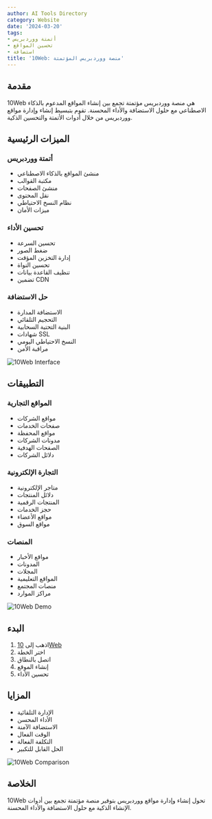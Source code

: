 ```yaml
---
author: AI Tools Directory
category: Website
date: '2024-03-20'
tags:
- أتمتة ووردبريس
- تحسين المواقع
- استضافة
title: '10Web: منصة ووردبريس المؤتمتة'
---
```


## مقدمة

10Web هي منصة ووردبريس مؤتمتة تجمع بين إنشاء المواقع المدعوم بالذكاء الاصطناعي مع حلول الاستضافة والأداء المحسنة. تقوم بتبسيط إنشاء وإدارة مواقع ووردبريس من خلال أدوات الأتمتة والتحسين الذكية.

## الميزات الرئيسية

### أتمتة ووردبريس
- منشئ المواقع بالذكاء الاصطناعي
- مكتبة القوالب
- منشئ الصفحات
- نقل المحتوى
- نظام النسخ الاحتياطي
- ميزات الأمان

### تحسين الأداء
- تحسين السرعة
- ضغط الصور
- إدارة التخزين المؤقت
- تحسين النواة
- تنظيف القاعدة بيانات
- تضمين CDN

### حل الاستضافة
- الاستضافة المدارة
- التحجيم التلقائي
- البنية التحتية السحابية
- شهادات SSL
- النسخ الاحتياطي اليومي
- مراقبة الأمن

![10Web Interface](/imgs/10web/interface.jpg)

## التطبيقات

### المواقع التجارية
- مواقع الشركات
- صفحات الخدمات
- مواقع المحفظة
- مدونات الشركات
- الصفحات الهدفية
- دلائل الشركات

### التجارة الإلكترونية
- متاجر الإلكترونية
- دلائل المنتجات
- المنتجات الرقمية
- حجز الخدمات
- مواقع الأعضاء
- مواقع السوق

### المنصات
- مواقع الأخبار
- المدونات
- المجلات
- المواقع التعليمية
- منصات المجتمع
- مراكز الموارد

![10Web Demo](/imgs/10web/demo.jpg)

## البدء

1. اذهب إلى [10Web](https://10web.io)
2. اختر الخطة
3. اتصل بالنطاق
4. إنشاء الموقع
5. تحسين الأداء

## المزايا

- الإدارة التلقائية
- الأداء المحسن
- الاستضافة الآمنة
- الوقت الفعال
- التكلفة الفعالة
- الحل القابل للتكبير

![10Web Comparison](/imgs/10web/comparison.jpg)

## الخلاصة

10Web تحول إنشاء وإدارة مواقع ووردبريس بتوفير منصة مؤتمتة تجمع بين أدوات الإنشاء الذكية مع حلول الاستضافة والأداء المحسنة.